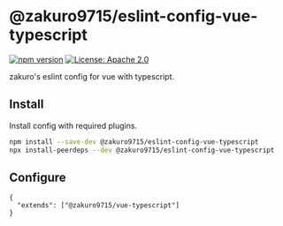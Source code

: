 # @zakuro9715/eslint-config-vue-typescript

[![npm version](https://badge.fury.io/js/%40zakuro9715%2Feslint-config-vue-typescript.svg)](https://badge.fury.io/js/%40zakuro9715%2Feslint-config-vue-typescript)
[![License: Apache 2.0](https://img.shields.io/badge/License-Apach%202.0-blue.svg)](https://opensource.org/licenses/Apache-2.0)

zakuro's eslint config for vue with typescript.

## Install

Install config with required plugins.

```sh
npm install --save-dev @zakuro9715/eslint-config-vue-typescript
npx install-peerdeps --dev @zakuro9715/eslint-config-vue-typescript
```

## Configure

```.eslintrc
{
  "extends": ["@zakuro9715/vue-typescript"]
}
```
